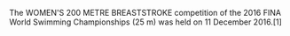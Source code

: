 The WOMEN'S 200 METRE BREASTSTROKE competition of the 2016 FINA World Swimming Championships (25 m) was held on 11 December 2016.[1]
